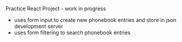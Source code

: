 Practice React Project - work in progress

- uses form input to create new phonebook entries and store in json development server
- uses form filtering to search phonebook entries
